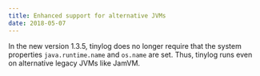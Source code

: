 ```yaml
---
title: Enhanced support for alternative JVMs
date: 2018-05-07
---
```


In the new version 1.3.5, tinylog does no longer require that the system properties `java.runtime.name` and `os.name` are set. Thus, tinylog runs even on alternative legacy JVMs like JamVM.

